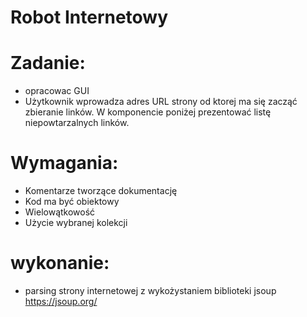 # Robot Internetowy

# Zadanie:
- opracowac GUI
- Użytkownik wprowadza adres URL strony od ktorej ma się zacząć zbieranie linków.
W komponencie poniżej prezentować listę niepowtarzalnych linków.

# Wymagania:
- Komentarze tworzące dokumentację 
- Kod ma być obiektowy
- Wielowątkowość
- Użycie wybranej kolekcji

# wykonanie:
- parsing strony internetowej z wykożystaniem biblioteki jsoup https://jsoup.org/
